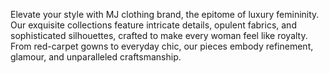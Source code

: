Elevate your style with MJ clothing brand, the epitome of luxury femininity. Our exquisite collections feature intricate details, opulent fabrics, and sophisticated silhouettes, crafted to make every woman feel like royalty. From red-carpet gowns to everyday chic, our pieces embody refinement, glamour, and unparalleled craftsmanship.
